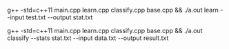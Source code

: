 g++ -std=c++11 main.cpp learn.cpp classify.cpp base.cpp && ./a.out learn --input test.txt --output stat.txt

g++ -std=c++11 main.cpp learn.cpp classify.cpp base.cpp && ./a.out classify --stats stat.txt --input data.txt --output result.txt